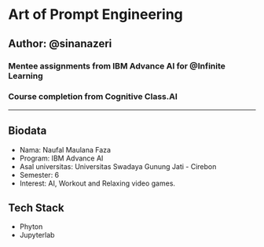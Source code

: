 # Art of Prompt Engineering
## Author: @sinanazeri


### Mentee assignments from IBM Advance AI for @Infinite Learning
### Course completion from Cognitive Class.AI
---

## Biodata
- Nama: Naufal Maulana Faza
- Program: IBM Advance AI
- Asal universitas: Universitas Swadaya Gunung Jati - Cirebon
- Semester: 6
- Interest: AI, Workout and Relaxing video games.

## Tech Stack
- Phyton
- Jupyterlab
